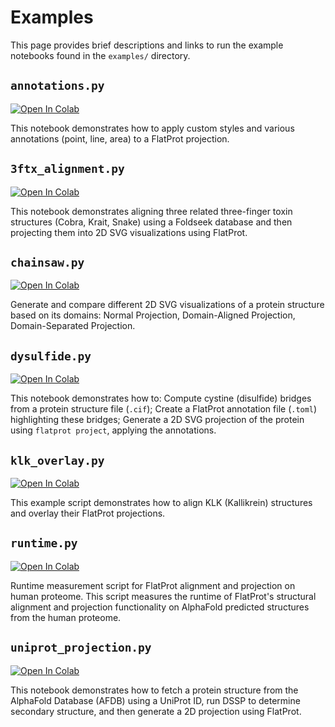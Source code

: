 # Examples

This page provides brief descriptions and links to run the example notebooks found in the `examples/` directory.

## `annotations.py`

[![Open In Colab](https://colab.research.google.com/assets/colab-badge.svg)](https://colab.research.google.com/github/t03i/FlatProt/blob/notebooks/examples/annotations.ipynb)

This notebook demonstrates how to apply custom styles and various annotations (point, line, area) to a FlatProt projection.

## `3ftx_alignment.py`

[![Open In Colab](https://colab.research.google.com/assets/colab-badge.svg)](https://colab.research.google.com/github/t03i/FlatProt/blob/notebooks/examples/3ftx_alignment.ipynb)

This notebook demonstrates aligning three related three-finger toxin structures (Cobra, Krait, Snake) using a Foldseek database and then projecting them into 2D SVG visualizations using FlatProt.

## `chainsaw.py`

[![Open In Colab](https://colab.research.google.com/assets/colab-badge.svg)](https://colab.research.google.com/github/t03i/FlatProt/blob/notebooks/examples/chainsaw.ipynb)

Generate and compare different 2D SVG visualizations of a protein structure based on its domains: Normal Projection, Domain-Aligned Projection, Domain-Separated Projection.

## `dysulfide.py`

[![Open In Colab](https://colab.research.google.com/assets/colab-badge.svg)](https://colab.research.google.com/github/t03i/FlatProt/blob/notebooks/examples/dysulfide.ipynb)

This notebook demonstrates how to: Compute cystine (disulfide) bridges from a protein structure file (`.cif`); Create a FlatProt annotation file (`.toml`) highlighting these bridges; Generate a 2D SVG projection of the protein using `flatprot project`, applying the annotations.

## `klk_overlay.py`

[![Open In Colab](https://colab.research.google.com/assets/colab-badge.svg)](https://colab.research.google.com/github/t03i/FlatProt/blob/notebooks/examples/klk_overlay.ipynb)

This example script demonstrates how to align KLK (Kallikrein) structures and overlay their FlatProt projections.

## `runtime.py`

[![Open In Colab](https://colab.research.google.com/assets/colab-badge.svg)](https://colab.research.google.com/github/t03i/FlatProt/blob/notebooks/examples/runtime.ipynb)

Runtime measurement script for FlatProt alignment and projection on human proteome. This script measures the runtime of FlatProt's structural alignment and projection functionality on AlphaFold predicted structures from the human proteome.

## `uniprot_projection.py`

[![Open In Colab](https://colab.research.google.com/assets/colab-badge.svg)](https://colab.research.google.com/github/t03i/FlatProt/blob/notebooks/examples/uniprot_projection.ipynb)

This notebook demonstrates how to fetch a protein structure from the AlphaFold Database (AFDB) using a UniProt ID, run DSSP to determine secondary structure, and then generate a 2D projection using FlatProt.
